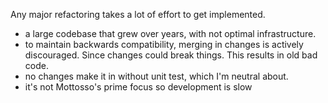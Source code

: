 
Any major refactoring takes a lot of effort to get implemented.

- a large codebase that grew over years, with not optimal infrastructure.
- to maintain backwards compatibility, merging in changes is actively discouraged. Since changes could break things. This results in old bad code.
- no changes make it in without unit test, which I'm neutral about.
- it's not Mottosso's prime focus so development is slow